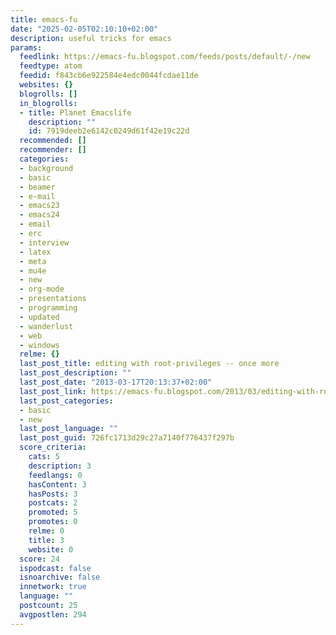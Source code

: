 ```yaml
---
title: emacs-fu
date: "2025-02-05T02:10:10+02:00"
description: useful tricks for emacs
params:
  feedlink: https://emacs-fu.blogspot.com/feeds/posts/default/-/new
  feedtype: atom
  feedid: f843cb6e922584e4edc0044fcdae11de
  websites: {}
  blogrolls: []
  in_blogrolls:
  - title: Planet Emacslife
    description: ""
    id: 7919deeb2e6142c0249d61f42e19c22d
  recommended: []
  recommender: []
  categories:
  - background
  - basic
  - beamer
  - e-mail
  - emacs23
  - emacs24
  - email
  - erc
  - interview
  - latex
  - meta
  - mu4e
  - new
  - org-mode
  - presentations
  - programming
  - updated
  - wanderlust
  - web
  - windows
  relme: {}
  last_post_title: editing with root-privileges -- once more
  last_post_description: ""
  last_post_date: "2013-03-17T20:13:37+02:00"
  last_post_link: https://emacs-fu.blogspot.com/2013/03/editing-with-root-privileges-once-more.html
  last_post_categories:
  - basic
  - new
  last_post_language: ""
  last_post_guid: 726fc1713d29c27a7140f776437f297b
  score_criteria:
    cats: 5
    description: 3
    feedlangs: 0
    hasContent: 3
    hasPosts: 3
    postcats: 2
    promoted: 5
    promotes: 0
    relme: 0
    title: 3
    website: 0
  score: 24
  ispodcast: false
  isnoarchive: false
  innetwork: true
  language: ""
  postcount: 25
  avgpostlen: 294
---
```


